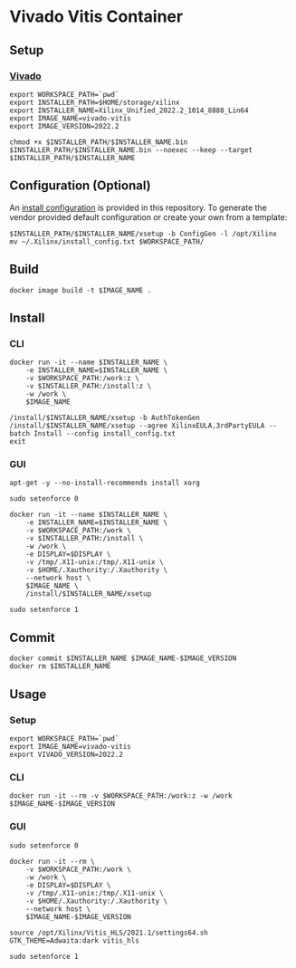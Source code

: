# Vivado Vitis Container

## Setup

### [Vivado](https://www.xilinx.com/products/design-tools/vivado.html)

```shell
export WORKSPACE_PATH=`pwd`
export INSTALLER_PATH=$HOME/storage/xilinx
export INSTALLER_NAME=Xilinx_Unified_2022.2_1014_8888_Lin64
export IMAGE_NAME=vivado-vitis
export IMAGE_VERSION=2022.2
```

```shell
chmod +x $INSTALLER_PATH/$INSTALLER_NAME.bin
$INSTALLER_PATH/$INSTALLER_NAME.bin --noexec --keep --target $INSTALLER_PATH/$INSTALLER_NAME
```

## Configuration (Optional)

An [install configuration](install_config.txt) is provided in this repository.
To generate the vendor provided default configuration or create your own from a
template:

```shell
$INSTALLER_PATH/$INSTALLER_NAME/xsetup -b ConfigGen -l /opt/Xilinx
mv ~/.Xilinx/install_config.txt $WORKSPACE_PATH/
```

## Build

```shell
docker image build -t $IMAGE_NAME .
```

## Install

### CLI

```shell
docker run -it --name $INSTALLER_NAME \
    -e INSTALLER_NAME=$INSTALLER_NAME \
    -v $WORKSPACE_PATH:/work:z \
    -v $INSTALLER_PATH:/install:z \
    -w /work \
    $IMAGE_NAME
```

```shell
/install/$INSTALLER_NAME/xsetup -b AuthTokenGen
/install/$INSTALLER_NAME/xsetup --agree XilinxEULA,3rdPartyEULA --batch Install --config install_config.txt
exit
```

### GUI

```shell
apt-get -y --no-install-recommends install xorg
```

```shell
sudo setenforce 0
```

```shell
docker run -it --name $INSTALLER_NAME \
    -e INSTALLER_NAME=$INSTALLER_NAME \
    -v $WORKSPACE_PATH:/work \
    -v $INSTALLER_PATH:/install \
    -w /work \
    -e DISPLAY=$DISPLAY \
    -v /tmp/.X11-unix:/tmp/.X11-unix \
    -v $HOME/.Xauthority:/.Xauthority \
    --network host \
    $IMAGE_NAME \
    /install/$INSTALLER_NAME/xsetup
```

```shell
sudo setenforce 1
```

## Commit

```shell
docker commit $INSTALLER_NAME $IMAGE_NAME-$IMAGE_VERSION
docker rm $INSTALLER_NAME
```

## Usage

### Setup

```shell
export WORKSPACE_PATH=`pwd`
export IMAGE_NAME=vivado-vitis
export VIVADO_VERSION=2022.2
```

### CLI

```shell
docker run -it --rm -v $WORKSPACE_PATH:/work:z -w /work $IMAGE_NAME-$IMAGE_VERSION
```

### GUI

```shell
sudo setenforce 0
```

```shell
docker run -it --rm \
    -v $WORKSPACE_PATH:/work \
    -w /work \
    -e DISPLAY=$DISPLAY \
    -v /tmp/.X11-unix:/tmp/.X11-unix \
    -v $HOME/.Xauthority:/.Xauthority \
    --network host \
    $IMAGE_NAME-$IMAGE_VERSION
```

```shell
source /opt/Xilinx/Vitis_HLS/2021.1/settings64.sh
GTK_THEME=Adwaita:dark vitis_hls
```

```shell
sudo setenforce 1
```
